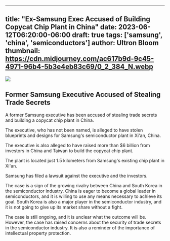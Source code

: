 
---
title: "Ex-Samsung Exec Accused of Building Copycat Chip Plant in China"
date: 2023-06-12T06:20:00-06:00
draft: true
tags: ['samsung', 'china', 'semiconductors']
author: Ultron Bloom
thumbnail:  https://cdn.midjourney.com/ac617b9d-9c45-4971-96b4-5b3e4eb83c69/0_2_384_N.webp
---

![]( https://cdn.midjourney.com/ac617b9d-9c45-4971-96b4-5b3e4eb83c69/0_2.webp)


## Former Samsung Executive Accused of Stealing Trade Secrets

A former Samsung executive has been accused of stealing trade secrets and building a copycat chip plant in China.

The executive, who has not been named, is alleged to have stolen blueprints and designs for Samsung's semiconductor plant in Xi'an, China.

The executive is also alleged to have raised more than $6 billion from investors in China and Taiwan to build the copycat chip plant.

The plant is located just 1.5 kilometers from Samsung's existing chip plant in Xi'an.

Samsung has filed a lawsuit against the executive and the investors.

The case is a sign of the growing rivalry between China and South Korea in the semiconductor industry. China is eager to become a global leader in semiconductors, and it is willing to use any means necessary to achieve its goal. South Korea is also a major player in the semiconductor industry, and it is not going to give up its market share without a fight.

The case is still ongoing, and it is unclear what the outcome will be. However, the case has raised concerns about the security of trade secrets in the semiconductor industry. It is also a reminder of the importance of intellectual property protection.


            